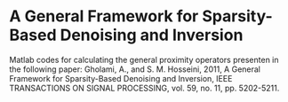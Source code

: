 # A General Framework for Sparsity-Based Denoising and Inversion
Matlab codes for calculating the general proximity operators presenten in the following paper:
Gholami, A., and S. M. Hosseini, 2011, A General Framework for Sparsity-Based Denoising and Inversion, IEEE TRANSACTIONS ON SIGNAL PROCESSING, vol. 59, no. 11, pp. 5202-5211. 
